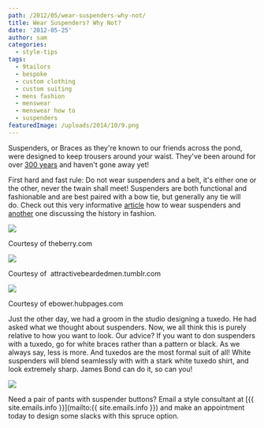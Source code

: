 ```yaml
---
path: /2012/05/wear-suspenders-why-not/
title: Wear Suspenders? Why Not?
date: '2012-05-25'
author: sam
categories:
  - style-tips
tags:
  - 9tailors
  - bespoke
  - custom clothing
  - custom suiting
  - mens fashion
  - menswear
  - menswear how to
  - suspenders
featuredImage: /uploads/2014/10/9.png
---
```

Suspenders, or Braces as they're known to our friends across the pond, were designed to keep trousers around your waist. They've been around for over [300 years](http://en.wikipedia.org/wiki/Suspenders) and haven't gone away yet!

First hard and fast rule: Do not wear suspenders and a belt, it's either one or the other, never the twain shall meet! Suspenders are both functional and fashionable and are best paired with a bow tie, but generally any tie will do. Check out this very informative [article](http://www.atailoredsuit.com/suspenders-how-to-wear-braces.html) how to wear suspenders and [another](http://ebower.hubpages.com/hub/Suspenders) one discussing the history in fashion.

[![](http://1.bp.blogspot.com/-CqAAGqoaV-U/T7-hcby6HLI/AAAAAAAAAUk/lfFkhi1FqZA/s320/thumbs_jon%2520hamm%2520sucker%2520punch%2520suspenders%2520glasses.png)](http://1.bp.blogspot.com/-CqAAGqoaV-U/T7-hcby6HLI/AAAAAAAAAUk/lfFkhi1FqZA/s1600/thumbs_jon%2520hamm%2520sucker%2520punch%2520suspenders%2520glasses.png)

Courtesy of theberry.com

[![](http://2.bp.blogspot.com/-j5Xp2opd4AI/T7-hdIODpfI/AAAAAAAAAUs/n515KByID3I/s320/tumblr_lpvvpvaqGs1qitigdo1_400.jpg)](http://2.bp.blogspot.com/-j5Xp2opd4AI/T7-hdIODpfI/AAAAAAAAAUs/n515KByID3I/s1600/tumblr_lpvvpvaqGs1qitigdo1_400.jpg)

Courtesy of  attractivebeardedmen.tumblr.com

[![](http://4.bp.blogspot.com/-WwJiOb8QCOY/T7-hdw-rH9I/AAAAAAAAAU8/un1iFgSPTYY/s320/5350043_f260.jpg)](http://4.bp.blogspot.com/-WwJiOb8QCOY/T7-hdw-rH9I/AAAAAAAAAU8/un1iFgSPTYY/s1600/5350043_f260.jpg)

Courtesy of ebower.hubpages.com

Just the other day, we had a groom in the studio designing a tuxedo. He had asked what we thought about suspenders. Now, we all think this is purely relative to how you want to look. Our advice? If you want to don suspenders with a tuxedo, go for white braces rather than a pattern or black. As we always say, less is more. And tuxedos are the most formal suit of all! White suspenders will blend seamlessly with with a stark white tuxedo shirt, and look extremely sharp. James Bond can do it, so can you!

[![](http://3.bp.blogspot.com/-eBSEO2goiU8/T7-hdb2cMGI/AAAAAAAAAU0/NJnxaxvXL3U/s400/cl017-james-bond-braces.jpg)](http://3.bp.blogspot.com/-eBSEO2goiU8/T7-hdb2cMGI/AAAAAAAAAU0/NJnxaxvXL3U/s1600/cl017-james-bond-braces.jpg)

Need a pair of pants with suspender buttons? Email a style consultant at [{{ site.emails.info }}](mailto:{{ site.emails.info }}) and make an appointment today to design some slacks with this spruce option.